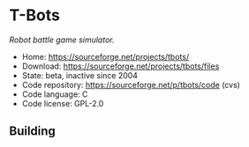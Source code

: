 # T-Bots

_Robot battle game simulator._

- Home: https://sourceforge.net/projects/tbots/
- Download: https://sourceforge.net/projects/tbots/files
- State: beta, inactive since 2004
- Code repository: https://sourceforge.net/p/tbots/code (cvs)
- Code language: C
- Code license: GPL-2.0

## Building

